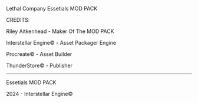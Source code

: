 Lethal Company Essetials MOD PACK


CREDITS:

Riley Aitkenhead - Maker Of The MOD PACK

Interstellar Engine© - Asset Packager Engine

Procreate© - Asset Builder 

ThunderStore© - Publisher

-----------------------------------------------------
 Essetials MOD PACK


 2024 - Interstellar Engine©

 